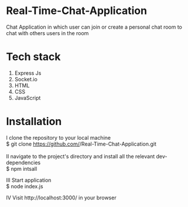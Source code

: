 # Real-Time-Chat-Application
Chat Application in which user can join or create a personal chat room to chat with others users in the room

# Tech stack 
1. Express Js
2. Socket.io
3. HTML
4. CSS
5. JavaScript 

# Installation 
I clone the repository to your local machine <br />
$ git clone https://github.com/<YOUR-GITHUB-USERNAME>/Real-Time-Chat-Application.git <br />
<br />
II navigate to the project's directory and install all the relevant dev-dependencies <br />
$ npm intsall <br />

III Start application <br />
$ node index.js    <br />

IV Visit http://localhost:3000/ in your browser
